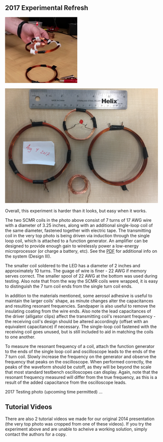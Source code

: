 ## 2017 Experimental Refresh
![image](SCMR.png)  

![image](SCMR_2017.JPG)  

Overall, this experiment is harder than it looks, but easy when it works.  

The two SCMR coils in the photo above consist of 7 turns of 17 AWG wire with a diameter of 3.25 inches, along with an additional single-loop coil of the same diameter, fastened together with electric tape. The transmitting coil in the very top photo is being driven via induction through the single loop coil, which is attached to a function generator. An amplifier can be designed to provide enough gain to wirelessly power a low-energy microprocessor (or charge a battery, etc). See the [PDF](SCMR4EmbdSys.pdf) for additional info on the system (Design III).  

The smaller coil soldered to the LED has a diameter of 2 inches and approximately 10 turns. The guage of wire is finer - 22 AWG if memory serves correct. The smaller spool of 22 AWG at the bottom was used during testing. Also note that from the way the SCMR coils were wrapped, it is easy to distinguish the 7 turn coil ends from the single turn coil ends.  

In addition to the materials mentioned, some aerosol adhesive is useful to maintain the larger coils' shape, as minute changes alter the capacitances and resulting resonant frequencies. Sandpaper is also useful to remove the insulating coating from the wire ends. Also note the lead capacitances of the driver (alligator clips) affect the transmitting coil's resonant frequency - the receiving coil's design should be altered accordingly (offset with an equivalent capacitance) if necessary. The single-loop coil fastened with the receiving coil goes unused, but is still included to aid in matching the coils to one another.   

To measure the resonant frequency of a coil, attach the function generator to the ends of the single loop coil and oscilloscope leads to the ends of the 7 turn coil. Slowly increase the frequency on the generator and observe the frequency that peaks on the oscilloscope. When performed correctly, the peaks of the waveform should be cutoff, as they will be beyond the scale that most standard testbench oscilloscopes can display. Again, note that the resonant frequency measured will differ from the true frequency, as this is a result of the added capacitance from the oscilloscope leads.   

2017 Testing photo (upcoming time permitted) ...

## Tutorial Videos
There are also 2 tutorial videos we made for our original 2014 presentation (the very top photo was cropped from one of these videos). 
If you try the experiment above and are unable to acheive a working solution, simply contact the authors for a copy.

